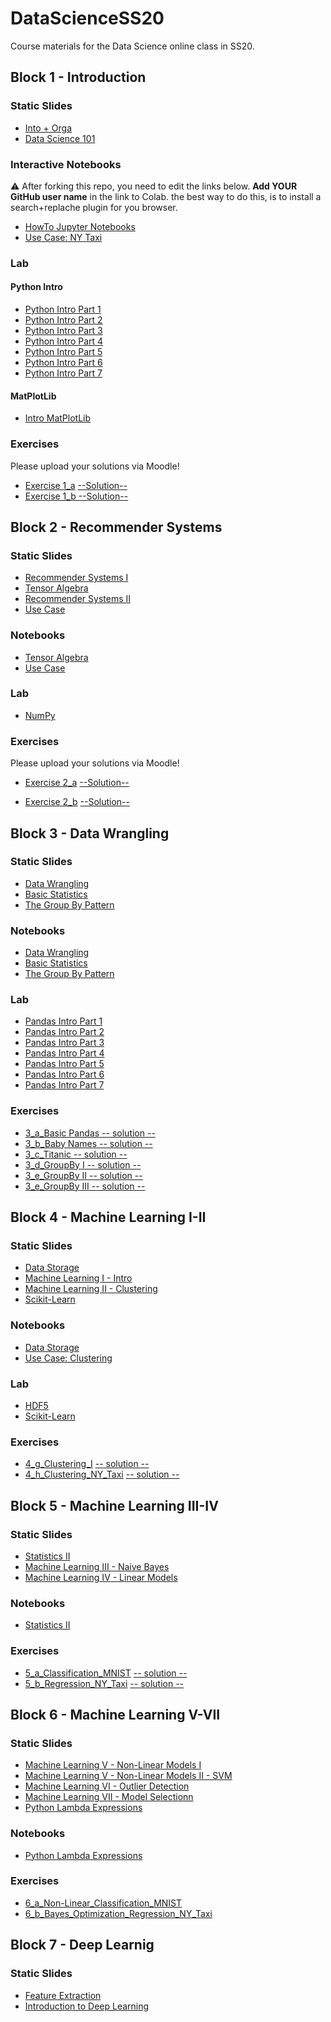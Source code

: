# DataScienceSS20
Course materials for the Data Science online class in SS20.

## Block 1 - Introduction
### Static Slides
* [Into + Orga](Slides/01_a_Intro_and_Orga.pdf)
* [Data Science 101](Slides/01_b_Data_Science_101.pdf)

### Interactive Notebooks
:warning: After forking this repo, you need to edit the links below. **Add YOUR GitHub user name** in the link to Colab. the  best way to do this, is to install a search+replache plugin for you browser.

* [HowTo Jupyter Notebooks](https://colab.research.google.com/github/AlexSperka/DataScienceSS20/blob/master/Notebooks/01_a_Jupyter-Intro.ipynb)
* [Use Case: NY Taxi](https://colab.research.google.com/github/AlexSperka/DataScienceSS20/blob/master/Notebooks/01_b_UseCase_NY_Taxi.ipynb)

### Lab
#### Python Intro
* [Python Intro Part 1](https://colab.research.google.com/github/AlexSperka/DataScienceSS20/blob/master/Notebooks/01_c_Python-Intro/01_variables.ipynb)
* [Python Intro Part 2](https://colab.research.google.com/github/AlexSperka/DataScienceSS20/blob/master/Notebooks/01_c_Python-Intro/02_strings.ipynb)
* [Python Intro Part 3](https://colab.research.google.com/github/AlexSperka/DataScienceSS20/blob/master/Notebooks/01_c_Python-Intro/03_data_structures.ipynb)
* [Python Intro Part 4](https://colab.research.google.com/github/AlexSperka/DataScienceSS20/blob/master/Notebooks/01_c_Python-Intro/04_control_flow.ipynb)
* [Python Intro Part 5](https://colab.research.google.com/github/AlexSperka/DataScienceSS20/blob/master/Notebooks/01_c_Python-Intro/05_functions.ipynb)
* [Python Intro Part 6](https://colab.research.google.com/github/AlexSperka/DataScienceSS20/blob/master/Notebooks/01_c_Python-Intro/06_classes.ipynb)
* [Python Intro Part 7](https://colab.research.google.com/github/AlexSperka/DataScienceSS20/blob/master/Notebooks/01_c_Python-Intro/07_modules.ipynb)
#### MatPlotLib
* [Intro MatPlotLib](https://colab.research.google.com/github/AlexSperka/DataScienceSS20/blob/master/Notebooks/01_d_MatplotLib-Intro/Matplotlib-Intro.ipynb)

### Exercises
Please upload your solutions via Moodle!
* [Exercise 1_a](https://colab.research.google.com/github/AlexSperka/DataScienceSS20/blob/master/Exercises/1_a_Python.ipynb) [--Solution--](https://colab.research.google.com/github/AlexSperka/DataScienceSS20/blob/master/Exercises/1_a_Solution.ipynb)
* [Exercise 1_b](https://colab.research.google.com/github/AlexSperka/DataScienceSS20/blob/master/Exercises/1_b_MatplotLib.ipynb)[ --Solution--](https://colab.research.google.com/github/AlexSperka/DataScienceSS20/blob/master/Exercises/1_b-Solution.ipynb)

## Block 2 - Recommender Systems

### Static Slides
* [Recommender Systems I](Slides/02_a_Recommender_Systems_I.pdf)
* [Tensor Algebra](Slides/02_b_Tensor_Algebra.pdf )
* [Recommender Systems II](Slides/02_c_Recommender_Systems_II.pdf)
* [Use Case](Slides/02_d_Use_Case_Recommender_System.pdf)

### Notebooks
* [Tensor Algebra](https://colab.research.google.com/github/AlexSperka/DataScienceSS20/blob/master/Notebooks/02_b_Tensor_Algebra.ipynb)
* [Use Case](https://colab.research.google.com/github/AlexSperka/DataScienceSS20/blob/master/Notebooks/02_c_UseCase_RecommendationSystems.ipynb)

### Lab
* [NumPy](https://colab.research.google.com/github/AlexSperka/DataScienceSS20/blob/master/Notebooks/02_d_Numpy.ipynb)


### Exercises
Please upload your solutions via Moodle!
* [Exercise 2_a](https://colab.research.google.com/github/AlexSperka/DataScienceSS20/blob/master/Exercises/2_a_Numpy.ipynb) [--Solution--](https://colab.research.google.com/github/AlexSperka/DataScienceSS20/blob/master/Exercises/2_a_Solution.ipynb)

* [Exercise 2_b](https://colab.research.google.com/github/AlexSperka/DataScienceSS20/blob/master/Exercises/2_b_Recommender_SVD.ipynb) [--Solution--](https://colab.research.google.com/github/AlexSperka/DataScienceSS20/blob/master/Exercises/2_b-Solution.ipynb)


## Block 3 - Data Wrangling

### Static Slides
* [Data Wrangling](Slides/03_a_Data_Wrangling.pdf)
* [Basic Statistics](Slides/03_b_Basic_Statistics.pdf)
* [The Group By Pattern](Slides/03_c_Group_By.pdf)


### Notebooks
* [Data Wrangling](https://colab.research.google.com/github/AlexSperka/DataScienceSS20/blob/master/Notebooks/3_a_Data_Wrangling.ipynb)
* [Basic Statistics](https://colab.research.google.com/github/AlexSperka/DataScienceSS20/blob/master/Notebooks/3_b_Basic_Statistics.ipynb)
* [The Group By Pattern](https://colab.research.google.com/github/AlexSperka/DataScienceSS20/blob/master/Notebooks/3_c_GroupBy.ipynb)

### Lab
* [Pandas Intro Part 1](https://colab.research.google.com/github/AlexSperka/DataScienceSS20/blob/master/Notebooks/03_c_Pandas-Intro/pandas_01.ipynb)
* [Pandas Intro Part 2](https://colab.research.google.com/github/AlexSperka/DataScienceSS20/blob/master/Notebooks/03_c_Pandas-Intro/pandas_02.ipynb)
* [Pandas Intro Part 3](https://colab.research.google.com/github/AlexSperka/DataScienceSS20/blob/master/Notebooks/03_c_Pandas-Intro/pandas_03.ipynb)
* [Pandas Intro Part 4](https://colab.research.google.com/github/AlexSperka/DataScienceSS20/blob/master/Notebooks/03_c_Pandas-Intro/pandas_04.ipynb)
* [Pandas Intro Part 5](https://colab.research.google.com/github/AlexSperka/DataScienceSS20/blob/master/Notebooks/03_c_Pandas-Intro/pandas_05.ipynb)
* [Pandas Intro Part 6](https://colab.research.google.com/github/AlexSperka/DataScienceSS20/blob/master/Notebooks/03_c_Pandas-Intro/pandas_06.ipynb)
* [Pandas Intro Part 7](https://colab.research.google.com/github/AlexSperka/DataScienceSS20/blob/master/Notebooks/03_c_Pandas-Intro/pandas_07.ipynb)

### Exercises
* [3_a_Basic Pandas](https://colab.research.google.com/github/AlexSperka/DataScienceSS20/blob/master/Exercises/3_a_Basic_Pandas.ipynb)[ -- solution --](https://colab.research.google.com/github/AlexSperka/DataScienceSS20/blob/master/Exercises/3_a_solution.ipynb)
* [3_b_Baby Names](https://colab.research.google.com/github/AlexSperka/DataScienceSS20/blob/master/Exercises/3_b_Baby_Names.ipynb)[ -- solution --](https://colab.research.google.com/github/AlexSperka/DataScienceSS20/blob/master/Exercises/3_b_solution.ipynb)
* [3_c_Titanic](https://colab.research.google.com/github/AlexSperka/DataScienceSS20/blob/master/Exercises/3_c_Titanic.ipynb )[ -- solution --](https://colab.research.google.com/github/AlexSperka/DataScienceSS20/blob/master/Exercises/3_c_solution.ipynb)
* [3_d_GroupBy I](https://colab.research.google.com/github/AlexSperka/DataScienceSS20/blob/master/Exercises/3_d_GroupBy_I.ipynb)[ -- solution -- ](https://colab.research.google.com/github/AlexSperka/DataScienceSS20/blob/master/Exercises/3_d_solution.ipynb)
* [3_e_GroupBy II](https://colab.research.google.com/github/AlexSperka/DataScienceSS20/blob/master/Exercises/3_e_GroupBy_II.ipynb)[ -- solution --](https://colab.research.google.com/github/AlexSperka/DataScienceSS20/blob/master/Exercises/3_e_solution.ipynb)
* [3_e_GroupBy III](https://colab.research.google.com/github/AlexSperka/DataScienceSS20/blob/master/Exercises/3_f_GroupBy_II.ipynb)[ -- solution --](https://colab.research.google.com/github/AlexSperka/DataScienceSS20/blob/master/Exercises/3_f_solution.ipynb)

## Block 4 - Machine Learning I-II

### Static Slides
* [Data Storage](Slides/04_a_Data_Storage.pdf)
* [Machine Learning I - Intro](Slides/04-b_Machine_Learning_I.pdf)
* [Machine Learning II - Clustering](Slides/04_c_Machine_Learning_II.pdf)
* [Scikit-Learn](Slides/04_f_Lab_Scikit-Learn.pdf)


### Notebooks
* [Data Storage](https://colab.research.google.com/github/AlexSperka/DataScienceSS20/blob/master/Notebooks/04_a_Data_Storage.ipynb)
* [Use Case: Clustering](https://colab.research.google.com/github/AlexSperka/DataScienceSS20/blob/master/Notebooks/04_d_UseCase_NY_Taxy_II.ipynb)

### Lab
* [HDF5](https://colab.research.google.com/github/AlexSperka/DataScienceSS20/blob/master/Notebooks/04_e_Lab_HDF5.ipynb)
* [Scikit-Learn](https://colab.research.google.com/github/AlexSperka/DataScienceSS20/blob/master/Notebooks/04_f_Lab_Scikit_Learn.ipynb)


### Exercises
* [4_g_Clustering_I](https://colab.research.google.com/github/AlexSperka/DataScienceSS20/blob/master/Exercises/4_g_Clustering_I.ipynb) [ -- solution --](https://colab.research.google.com/github/AlexSperka/DataScienceSS20/blob/master/Exercises/4_g_Clustering_I_solution.ipynb)
* [4_h_Clustering_NY_Taxi](https://colab.research.google.com/github/AlexSperka/DataScienceSS20/blob/master/Exercises/4_h_Clustering_II_NY_Taxy_II.ipynb) [ -- solution --](https://colab.research.google.com/github/AlexSperka/DataScienceSS20/blob/master/Exercises/4_h_Clustering_II_NY_Taxy_II_solution.ipynb)


## Block 5 - Machine Learning III-IV

### Static Slides
* [Statistics II](Slides/05_a_Statistics_II.pdf)
* [Machine Learning III - Naive Bayes](Slides/05_b_Machine_Learning_III_bayes.pdf)
* [Machine Learning IV - Linear Models](Slides/05_c_Machine_Learning_IV_linear.pdf)


### Notebooks
* [Statistics II](https://colab.research.google.com/github/AlexSperka/DataScienceSS20/blob/master/Notebooks/05_a_Statistics_Part_II.ipynb)

### Exercises
* [5_a_Classification_MNIST](https://colab.research.google.com/github/AlexSperka/DataScienceSS20/blob/master/Exercises/5_a_Classification.ipynb)  [ -- solution --](https://colab.research.google.com/github/AlexSperka/DataScienceSS20/blob/master/Exercises/5_a_Classification_solution.ipynb)
* [5_b_Regression_NY_Taxi](https://colab.research.google.com/github/AlexSperka/DataScienceSS20/blob/master/Exercises/5_b_Regression_NY_Taxy.ipynb)  [ -- solution --](https://colab.research.google.com/github/AlexSperka/DataScienceSS20/blob/master/Exercises/5_b_Regression_NY_Taxi_solution.ipynb)


## Block 6 - Machine Learning V-VII

### Static Slides
* [Machine Learning V - Non-Linear Models I](Slides/06_a_Machine_Learning_V_nonlinear_models_part_I.pdf)
* [Machine Learning V - Non-Linear Models II - SVM](Slides/06_b_Machine_Learning_V_nonlinear_models_part_II.pdf)
* [Machine Learning VI - Outlier Detection](Slides/06_c_Machine_Learning_VI_outlier_detection.pdf)
* [Machine Learning VII - Model Selectionn](Slides/06_d_Machine_Learning_VII_Model_Selection.pdf)
* [Python Lambda Expressions](Slides/06_e_Python_lambda.pdf)

### Notebooks
* [Python Lambda Expressions](https://colab.research.google.com/github/AlexSperka/DataScienceSS20/blob/master/Notebooks/06_Lambda_Operators.ipynb)

### Exercises
* [6_a_Non-Linear_Classification_MNIST](https://colab.research.google.com/github/AlesSperka/DataScienceSS20/blob/master/Exercises/6_a_Non-Linear_Classification.ipynb)
* [6_b_Bayes_Optimization_Regression_NY_Taxi](https://colab.research.google.com/github/AlesSperka/DataScienceSS20/blob/master/Exercises/6_b_AutoSkLearn_Regression_NY_Taxy.ipynb)

## Block 7 - Deep Learnig

### Static Slides
* [Feature Extraction ](Slides/07_a_Machine_Learning_VII_Feature_Extraction.pdf)
* [Introduction to Deep Learning](Slides/07_b_Deep_Learning_Introduction.pdf)

